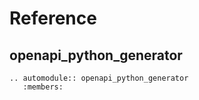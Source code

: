 # Reference

## openapi_python_generator

```{eval-rst}
.. automodule:: openapi_python_generator
   :members:
```
